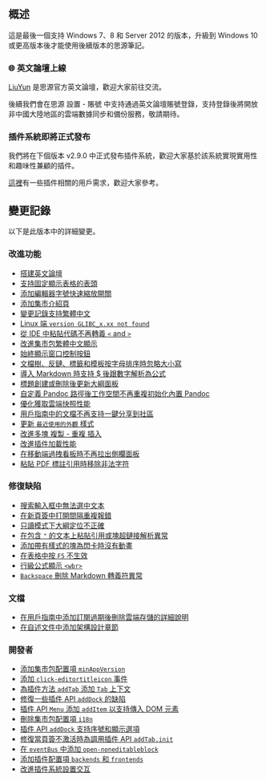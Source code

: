 ## 概述

這是最後一個支持 Windows 7、8 和 Server 2012 的版本，升級到 Windows 10 或更高版本後才能使用後續版本的思源筆記。

### 🌐 英文論壇上線

[LiuYun](https://liuyun.io/) 是思源官方英文論壇，歡迎大家前往交流。

後續我們會在思源 設置 - 賬號 中支持通過英文論壇賬號登錄，支持登錄後將開放非中國大陸地區的雲端數據同步和備份服務，敬請期待。

### 插件系統即將正式發布

我們將在下個版本 v2.9.0 中正式發布插件系統，歡迎大家基於該系統實現實用性和趣味性兼顧的插件。

[這裡](https://github.com/siyuan-note/siyuan/issues?q=label%3AIdea+is%3Aclosed)有一些插件相關的用戶需求，歡迎大家參考。

## 變更記錄

以下是此版本中的詳細變更。

### 改進功能

* [搭建英文論壇](https://github.com/siyuan-note/siyuan/issues/7914)
* [支持固定顯示表格的表頭](https://github.com/siyuan-note/siyuan/issues/8294)
* [添加編輯器字號快速縮放開關](https://github.com/siyuan-note/siyuan/issues/8297)
* [添加集市介紹頁](https://github.com/siyuan-note/siyuan/issues/8324)
* [變更記錄支持繁體中文](https://github.com/siyuan-note/siyuan/issues/8333)
* [Linux 端 `version GLIBC_x.xx not found`](https://github.com/siyuan-note/siyuan/issues/8334)
* [從 IDE 中粘貼代碼不再轉義 `<` and `>`](https://github.com/siyuan-note/siyuan/issues/8340)
* [改進集市包繁體中文顯示](https://github.com/siyuan-note/siyuan/issues/8342)
* [始終顯示窗口控制按鈕](https://github.com/siyuan-note/siyuan/issues/8344)
* [文檔樹、反鏈、標籤和模板按字母排序時忽略大小寫](https://github.com/siyuan-note/siyuan/issues/8360)
* [導入 Markdown 時支持 $ 後跟數字解析為公式](https://github.com/siyuan-note/siyuan/issues/8362)
* [標題創建或刪除後更新大綱面板](https://github.com/siyuan-note/siyuan/issues/8372)
* [自定義 Pandoc 路徑後工作空間不再重複初始化內置 Pandoc](https://github.com/siyuan-note/siyuan/issues/8377)
* [優化獲取雲端快照性能](https://github.com/siyuan-note/siyuan/issues/8387)
* [用戶指南中的文檔不再支持一鍵分享到社區](https://github.com/siyuan-note/siyuan/issues/8388)
* [更新 `最近使用的外觀` 樣式](https://github.com/siyuan-note/siyuan/issues/8392)
* [改進多塊 複製 - 重複 插入](https://github.com/siyuan-note/siyuan/issues/8394)
* [改進插件加載性能](https://github.com/siyuan-note/siyuan/issues/8397)
* [在移動端過拽看板時不再拉出側欄面板](https://github.com/siyuan-note/siyuan/issues/8402)
* [粘貼 PDF 標註引用時移除非法字符](https://github.com/siyuan-note/siyuan/issues/8403)

### 修復缺陷

* [搜索輸入框中無法選中文本](https://github.com/siyuan-note/siyuan/issues/8331)
* [在新頁簽中打開間隔重複報錯](https://github.com/siyuan-note/siyuan/issues/8337)
* [只讀模式下大綱定位不正確](https://github.com/siyuan-note/siyuan/issues/8356)
* [在包含 `"` 的文本上粘貼引用或塊超鏈接解析異常](https://github.com/siyuan-note/siyuan/issues/8359)
* [添加帶有樣式的塊為閃卡時沒有動畫](https://github.com/siyuan-note/siyuan/issues/8365)
* [在表格中按 `F5` 不生效](https://github.com/siyuan-note/siyuan/issues/8367)
* [行級公式顯示 `<wbr>`](https://github.com/siyuan-note/siyuan/issues/8378)
* [`Backspace` 刪除 Markdown 轉義符異常](https://github.com/siyuan-note/siyuan/issues/8406)

### 文檔

* [在用戶指南中添加訂閱過期後刪除雲端存儲的詳細說明](https://github.com/siyuan-note/siyuan/issues/8370)
* [在自述文件中添加架構設計章節](https://github.com/siyuan-note/siyuan/issues/8416)

### 開發者

* [添加集市包配置項 `minAppVersion`](https://github.com/siyuan-note/siyuan/issues/8330)
* [添加 `click-editortitleicon` 事件](https://github.com/siyuan-note/siyuan/issues/8335)
* [為插件方法 `addTab` 添加 `Tab` 上下文](https://github.com/siyuan-note/siyuan/pull/8336)
* [修復一些插件 API `addDock` 的缺陷](https://github.com/siyuan-note/siyuan/issues/8341)
* [插件 API `Menu` 添加 `addItem` 以支持傳入 DOM 元素](https://github.com/siyuan-note/siyuan/issues/8343)
* [刪除集市包配置項 `i18n`](https://github.com/siyuan-note/siyuan/issues/8346)
* [插件 API `addDock` 支持序號和顯示選項](https://github.com/siyuan-note/siyuan/issues/8347)
* [修復當頁簽不激活時為調用插件 API `addTab.init`](https://github.com/siyuan-note/siyuan/issues/8350)
* [在 `eventBus` 中添加 `open-noneditableblock`](https://github.com/siyuan-note/siyuan/issues/8374)
* [添加插件配置項 `backends` 和 `frontends`](https://github.com/siyuan-note/siyuan/issues/8386)
* [改進插件系統設置交互](https://github.com/siyuan-note/siyuan/issues/8391)
